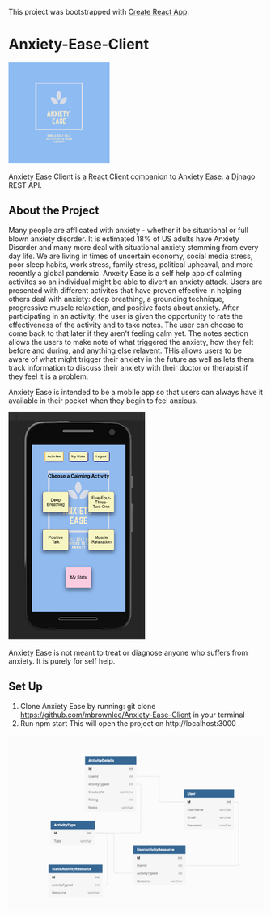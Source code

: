This project was bootstrapped with [Create React App](https://github.com/facebook/create-react-app).

# Anxiety-Ease-Client

<img src="https://raw.githubusercontent.com/mbrownlee/Anxiety-Ease-Client/master/src/AnxietyEaseLogo.png" alt="logo" width="200"/>

Anxiety Ease Client is a React Client companion to Anxiety Ease: a Djnago REST API. 

## About the Project 
Many people are afflicated with anxiety - whether it be situational or full blown anxiety disorder. It is estimated 18% of US adults have Anxiety Disorder and many more deal with situational anxiety stemming from every day life. We are living in times of uncertain economy, social media stress, poor sleep habits, work stress, family stress, political upheaval, and more recently a global pandemic. Anxeity Ease is a self help app of calming activites so an individual might be able to divert an anxiety attack. Users are presented with different activites that have proven effective in helping others deal with anxiety: deep breathing, a grounding technique, progressive muscle relaxation, and positive facts about anxiety. After participating in an activity, the user is given the opportunity to rate the effectiveness of the activity and to take notes. The user can choose to come back to that later if they aren't feeling calm yet. The notes section allows the users to make note of what triggered the anxiety, how they felt before and during, and anything else relavent. THis allows users to be aware of what might trigger their anxiety in the future as well as lets them track information to discuss their anxiety with their doctor or therapist if they feel it is a problem.

Anxiety Ease is intended to be a mobile app so that users can always have it available in their pocket when they begin to feel anxious.


<img src="https://raw.githubusercontent.com/mbrownlee/Anxiety-Ease/master/anxietyapp/images/Screen%20Shot%202020-09-29%20at%202.42.29%20PM.png" alt="logo" height="450"/>

Anxiety Ease is not meant to treat or diagnose anyone who suffers from anxiety. It is purely for self help.

## Set Up

1. Clone Anxiety Ease by running: git clone https://github.com/mbrownlee/Anxiety-Ease-Client in your terminal
2. Run npm start This will open the project on http://localhost:3000


![alt text](https://raw.githubusercontent.com/mbrownlee/Anxiety-Ease/master/anxietyapp/images/Screen%20Shot%202020-09-09%20at%201.31.01%20PM.png)



